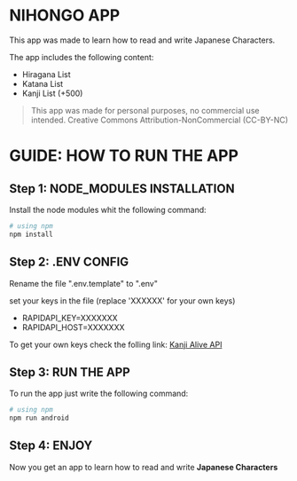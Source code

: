# NIHONGO APP

This app was made to learn how to read and write Japanese Characters.

The app includes the following content:
- Hiragana List
- Katana List
- Kanji List (+500)

>This app was made for personal purposes, no commercial use intended. Creative Commons Attribution-NonCommercial (CC-BY-NC)    

# GUIDE: HOW TO RUN THE APP

## Step 1: NODE_MODULES INSTALLATION

Install the node modules whit the following command:
```bash
# using npm
npm install
```

## Step 2: .ENV CONFIG

Rename the file ".env.template" to ".env"
  
set your keys in the file (replace 'XXXXXX' for your own keys)
   
   - RAPIDAPI_KEY=XXXXXXX
   - RAPIDAPI_HOST=XXXXXXX

To get your own keys check the folling link:
[Kanji Alive API](https://rapidapi.com/KanjiAlive/api/learn-to-read-and-write-japanese-kanji)


## Step 3: RUN THE APP
To run the app just write the following command:
```bash
# using npm
npm run android
```

## Step 4: ENJOY
Now you get an app to learn how to read and write **Japanese Characters**